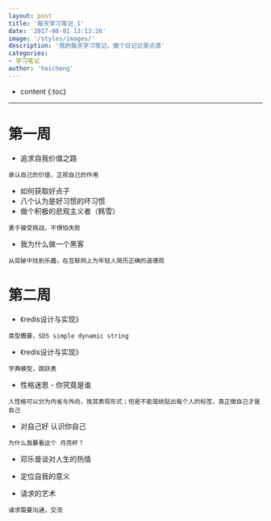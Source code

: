 ```yaml
---
layout: post
title: '每天学习笔记_1'
date: '2017-08-01 13:13:26'
image: '/styles/images/'
description: '我的每天学习笔记，做个日记记录点滴'
categories:
- 学习笔记
author: 'haicheng'
---
```


* content
{:toc}
---------------------------------------

# 第一周
- 追求自我价值之路
```
承认自己的价值，正视自己的作用
```
- 如何获取好点子
- 八个认为是好习惯的坏习惯
- 做个积极的悲观主义者（韩雪）
```
勇于接受挑战，不惧怕失败
```
- 我为什么做一个黑客
```
从突破中找到乐趣，在互联网上为年轻人简历正确的道德观   
```

# 第二周
- 《redis设计与实现》
```
类型概要，SDS simple dynamic string
```
- 《redis设计与实现》
```
字典模型，跳跃表
```
- 性格迷思 - 你究竟是谁
```
人性格可以分为内省与外向，按其表现形式；但是不能笼统贴出每个人的标签，真正做自己才是自己
```

- 对自己好 认识你自己
```
为什么我要看这个 月亮杯？
```
- 邓乐普谈对人生的热情

- 定位自我的意义


- 请求的艺术
```
请求需要沟通，交流
```


